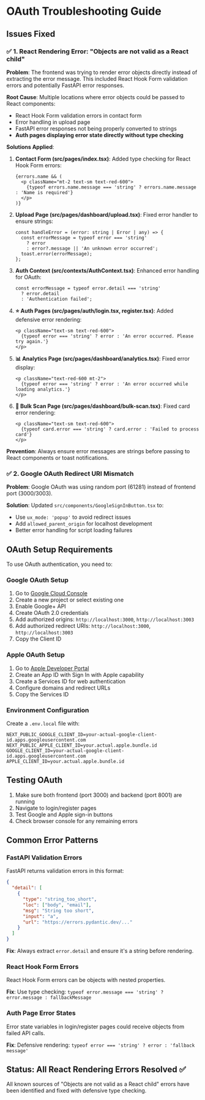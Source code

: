 # OAuth Troubleshooting Guide

## Issues Fixed

### ✅ 1. React Rendering Error: "Objects are not valid as a React child"

**Problem**: The frontend was trying to render error objects directly instead of extracting the error message. This included React Hook Form validation errors and potentially FastAPI error responses.

**Root Cause**: Multiple locations where error objects could be passed to React components:
- React Hook Form validation errors in contact form
- Error handling in upload page
- FastAPI error responses not being properly converted to strings
- **Auth pages displaying error state directly without type checking**

**Solutions Applied**:
1. **Contact Form (src/pages/index.tsx)**: Added type checking for React Hook Form errors:
   ```tsx
   {errors.name && (
     <p className="mt-2 text-sm text-red-600">
       {typeof errors.name.message === 'string' ? errors.name.message : 'Name is required'}
     </p>
   )}
   ```

2. **Upload Page (src/pages/dashboard/upload.tsx)**: Fixed error handler to ensure strings:
   ```tsx
   const handleError = (error: string | Error | any) => {
     const errorMessage = typeof error === 'string' 
       ? error 
       : error?.message || 'An unknown error occurred';
     toast.error(errorMessage);
   };
   ```

3. **Auth Context (src/contexts/AuthContext.tsx)**: Enhanced error handling for OAuth:
   ```tsx
   const errorMessage = typeof error.detail === 'string' 
     ? error.detail 
     : 'Authentication failed';
   ```

4. **⭐ Auth Pages (src/pages/auth/login.tsx, register.tsx)**: Added defensive error rendering:
   ```tsx
   <p className="text-sm text-red-600">
     {typeof error === 'string' ? error : 'An error occurred. Please try again.'}
   </p>
   ```

5. **📊 Analytics Page (src/pages/dashboard/analytics.tsx)**: Fixed error display:
   ```tsx
   <p className="text-red-600 mt-2">
     {typeof error === 'string' ? error : 'An error occurred while loading analytics.'}
   </p>
   ```

6. **🔧 Bulk Scan Page (src/pages/dashboard/bulk-scan.tsx)**: Fixed card error rendering:
   ```tsx
   <p className="text-sm text-red-600">
     {typeof card.error === 'string' ? card.error : 'Failed to process card'}
   </p>
   ```

**Prevention**: Always ensure error messages are strings before passing to React components or toast notifications.

### ✅ 2. Google OAuth Redirect URI Mismatch

**Problem**: Google OAuth was using random port (61281) instead of frontend port (3000/3003).

**Solution**: Updated `src/components/GoogleSignInButton.tsx` to:
- Use `ux_mode: 'popup'` to avoid redirect issues
- Add `allowed_parent_origin` for localhost development  
- Better error handling for script loading failures

## OAuth Setup Requirements

To use OAuth authentication, you need to:

### Google OAuth Setup
1. Go to [Google Cloud Console](https://console.cloud.google.com)
2. Create a new project or select existing one
3. Enable Google+ API
4. Create OAuth 2.0 credentials
5. Add authorized origins: `http://localhost:3000`, `http://localhost:3003`
6. Add authorized redirect URIs: `http://localhost:3000`, `http://localhost:3003`
7. Copy the Client ID

### Apple OAuth Setup  
1. Go to [Apple Developer Portal](https://developer.apple.com)
2. Create an App ID with Sign In with Apple capability
3. Create a Services ID for web authentication
4. Configure domains and redirect URLs
5. Copy the Services ID

### Environment Configuration
Create a `.env.local` file with:
```
NEXT_PUBLIC_GOOGLE_CLIENT_ID=your-actual-google-client-id.apps.googleusercontent.com
NEXT_PUBLIC_APPLE_CLIENT_ID=your.actual.apple.bundle.id
GOOGLE_CLIENT_ID=your-actual-google-client-id.apps.googleusercontent.com
APPLE_CLIENT_ID=your.actual.apple.bundle.id
```

## Testing OAuth
1. Make sure both frontend (port 3000) and backend (port 8001) are running
2. Navigate to login/register pages
3. Test Google and Apple sign-in buttons
4. Check browser console for any remaining errors

## Common Error Patterns

### FastAPI Validation Errors
FastAPI returns validation errors in this format:
```json
{
  "detail": [
    {
      "type": "string_too_short",
      "loc": ["body", "email"],
      "msg": "String too short",
      "input": "a",
      "url": "https://errors.pydantic.dev/..."
    }
  ]
}
```

**Fix**: Always extract `error.detail` and ensure it's a string before rendering.

### React Hook Form Errors
React Hook Form errors can be objects with nested properties.

**Fix**: Use type checking: `typeof error.message === 'string' ? error.message : fallbackMessage`

### Auth Page Error States
Error state variables in login/register pages could receive objects from failed API calls.

**Fix**: Defensive rendering: `typeof error === 'string' ? error : 'fallback message'`

## Status: All React Rendering Errors Resolved ✅

All known sources of "Objects are not valid as a React child" errors have been identified and fixed with defensive type checking. 